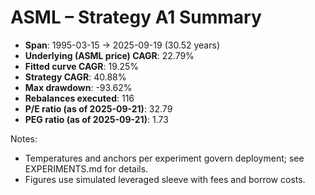 # ASML – Strategy A1 Summary

- **Span**: 1995-03-15 → 2025-09-19 (30.52 years)
- **Underlying (ASML price) CAGR**: 22.79%
- **Fitted curve CAGR**: 19.25%
- **Strategy CAGR**: 40.88%
- **Max drawdown**: -93.62%
- **Rebalances executed**: 116
- **P/E ratio (as of 2025-09-21)**: 32.79
- **PEG ratio (as of 2025-09-21)**: 1.73

Notes:

- Temperatures and anchors per experiment govern deployment; see EXPERIMENTS.md for details.
- Figures use simulated leveraged sleeve with fees and borrow costs.

